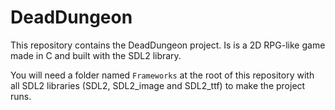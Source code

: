 # DeadDungeon

This repository contains the DeadDungeon project. Is is a 2D RPG-like game made in C and built with the SDL2 library.

You will need a folder named `Frameworks` at the root of this repository with all SDL2 libraries (SDL2, SDL2_image and SDL2_ttf) to make the project runs.


